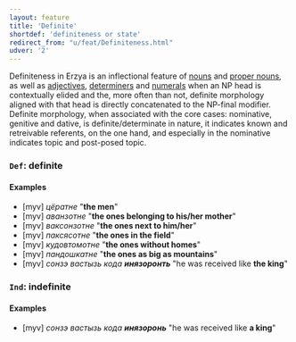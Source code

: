 ```yaml
---
layout: feature
title: 'Definite'
shortdef: 'definiteness or state'
redirect_from: "u/feat/Definiteness.html"
udver: '2'
---
```



Definiteness in Erzya is an inflectional feature of [nouns](myv-pos/NOUN) and [proper nouns](myv-pos/PROPN), as well as [adjectives](myv-pos/ADJ), [determiners](myv-pos/DET) and [numerals](myv-pos/NUM) when an NP head is contextually elided and the, more often than not, definite morphology aligned with that head is directly concatenated to the  NP-final modifier. Definite morphology, when associated with the core cases: nominative, genitive and dative, is definite/determinate in nature, it indicates known and retreivable referents, on the one hand, and especially in the nominative indicates topic and post-posed topic. 

### `Def`: definite

#### Examples

* [myv] _цёратне_ "<b>the men</b>"
* [myv] _аванзотне_ "<b>the ones belonging to his/her mother</b>"
* [myv] _ваксонзотне_ "<b>the ones next to him/her</b>"
* [myv] _паксясотне_ "<b>the ones in the field</b>"
* [myv] _кудовтомотне_ "<b>the ones without homes</b>"
* [myv] _пандошкатне_ "<b>the ones as big as mountains</b>"
* [myv] _сонзэ вастызь кода <b>инязоронть</b>_ "he was received like <b>the king</b>"


### `Ind`: indefinite

#### Examples

* [myv] _сонзэ вастызь кода <b>инязоронь</b>_ "he was received like <b>a king</b>"


<!-- Interlanguage links updated Út zář 29 20:31:34 CEST 2020 -->
